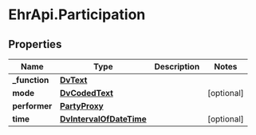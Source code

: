 # EhrApi.Participation

## Properties

Name | Type | Description | Notes
------------ | ------------- | ------------- | -------------
**_function** | [**DvText**](DvText.md) |  | 
**mode** | [**DvCodedText**](DvCodedText.md) |  | [optional] 
**performer** | [**PartyProxy**](PartyProxy.md) |  | 
**time** | [**DvIntervalOfDateTime**](DvIntervalOfDateTime.md) |  | [optional] 


